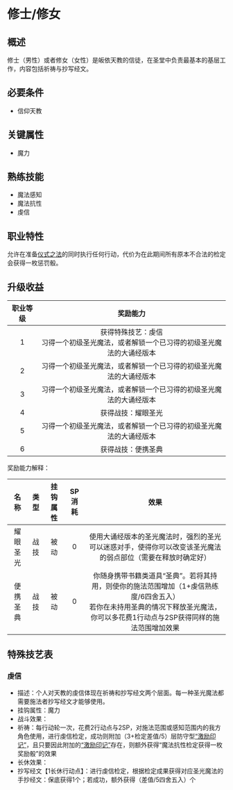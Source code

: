 # 修士/修女

## 概述

修士（男性）或者修女（女性）是皈依天教的信徒，在圣堂中负责最基本的基层工作，内容包括祈祷与抄写经文。

## 必要条件

* 信仰天教

## 关键属性

* 魔力

## 熟练技能

* 魔法感知
* 魔法抗性
* 虔信
  
## 职业特性

允许在准备<a href="/rules/V4.x rules/8·magic/#仪式之法" target="_blank">仪式之法</a>的同时执行任何行动，代价为在此期间所有原本不合法的检定会获得一枚惩罚骰。

## 升级收益

职业等级|奖励能力
:--:|:--:
1|获得特殊技艺：虔信<br>习得一个初级圣光魔法，或者解锁一个已习得的初级圣光魔法的大诵经版本
2|习得一个初级圣光魔法，或者解锁一个已习得的初级圣光魔法的大诵经版本
3|习得一个初级圣光魔法，或者解锁一个已习得的初级圣光魔法的大诵经版本
4|获得战技：耀眼圣光
5|习得一个初级圣光魔法，或者解锁一个已习得的初级圣光魔法的大诵经版本
6|获得战技：便携圣典

奖励能力解释：

名称|类型|挂钩属性|SP消耗|效果
:--:|:--:|:--:|:--:|:--:
耀眼圣光|战技|被动|0|使用大诵经版本的圣光魔法时，强烈的圣光可以迷惑对手，使得你可以改变该圣光魔法的弱点部位（需要在释放时确定好）
便携圣典|战技|被动|0|你随身携带书籍类道具“圣典”。若将其持用，则使你的施法范围增加（1+虔信熟练度/6四舍五入）<br>若你在未持用圣典的情况下释放圣光魔法，你可以多花费1行动点与2SP获得同样的施法范围增加效果

## 特殊技艺表

### 虔信

* 描述：个人对天教的虔信体现在祈祷和抄写经文两个层面。每一种圣光魔法都需要施法者抄写经文才能够使用。
* 挂钩属性：魔力
* 战斗效果：
* 祈祷：每行动轮一次，花费2行动点与2SP，对施法范围或感知范围内的我方角色使用，进行虔信检定，成功则附加（3+检定差值/5）层防守型<a href="../../../../status/mark/#激励印记" target="_blank">“激励印记”</a>，且只要因此附加的<a href="../../../../status/mark/#激励印记" target="_blank">“激励印记”</a>存在，则额外获得“魔法抗性检定获得一枚奖励骰”的效果
* 长休效果：
* 抄写经文【1长休行动点】：进行虔信检定，根据检定成果获得对应圣光魔法的手抄经文：保底获得1个；若成功，额外获得（差值/5四舍五入）个